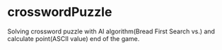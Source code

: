 # crosswordPuzzle
Solving crossword puzzle with AI algorithm(Bread First Search vs.) and calculate point(ASCII value) end of the game.
